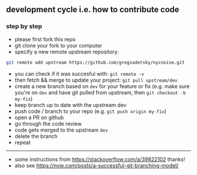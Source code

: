 ## development cycle i.e. how to contribute code

### step by step

- please first fork this repo
- git clone your fork to your computer
- specify a new remote upstream repository:

```bash
git remote add upstream https://github.com/gregsadetsky/nycnoise.git
```

- you can check if it was succesful with: `git remote -v`
- then fetch && merge to update your project: `git pull upstream/dev`
- create a new branch based on `dev` for your feature or fix (e.g. make sure you're on `dev` and have git pulled from upstream, then `git checkout -b my-fix`)
- keep branch up to date with the upstream dev
- push code / branch to your repo (e.g. `git push origin my-fix`)
- open a PR on github
- go through the code review
- code gets merged to the upstream `dev`
- delete the branch
- repeat

---

- some instructions from https://stackoverflow.com/a/39822102 thanks!
- also see https://nvie.com/posts/a-successful-git-branching-model/
